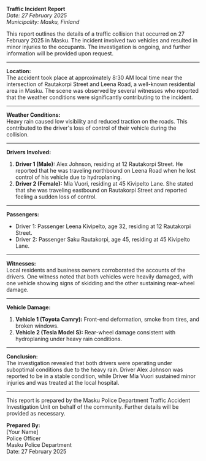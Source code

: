 

**Traffic Incident Report**  
*Date: 27 February 2025*  
*Municipality: Masku, Finland*  

This report outlines the details of a traffic collision that occurred on 27 February 2025 in Masku. The incident involved two vehicles and resulted in minor injuries to the occupants. The investigation is ongoing, and further information will be provided upon request.

---

**Location:**  
The accident took place at approximately 8:30 AM local time near the intersection of Rautakorpi Street and Leena Road, a well-known residential area in Masku. The scene was observed by several witnesses who reported that the weather conditions were significantly contributing to the incident.

---

**Weather Conditions:**  
Heavy rain caused low visibility and reduced traction on the roads. This contributed to the driver's loss of control of their vehicle during the collision.

---

**Drivers Involved:**  
1. **Driver 1 (Male):** Alex Johnson, residing at 12 Rautakorpi Street. He reported that he was traveling northbound on Leena Road when he lost control of his vehicle due to hydroplaning.
2. **Driver 2 (Female):** Mia Vuori, residing at 45 Kivipelto Lane. She stated that she was traveling eastbound on Rautakorpi Street and reported feeling a sudden loss of control.

---

**Passengers:**  
- Driver 1: Passenger Leena Kivipelto, age 32, residing at 12 Rautakorpi Street.
- Driver 2: Passenger Saku Rautakorpi, age 45, residing at 45 Kivipelto Lane.

---

**Witnesses:**  
Local residents and business owners corroborated the accounts of the drivers. One witness noted that both vehicles were heavily damaged, with one vehicle showing signs of skidding and the other sustaining rear-wheel damage.

---

**Vehicle Damage:**  
1. **Vehicle 1 (Toyota Camry):** Front-end deformation, smoke from tires, and broken windows.
2. **Vehicle 2 (Tesla Model S):** Rear-wheel damage consistent with hydroplaning under heavy rain conditions.

---

**Conclusion:**  
The investigation revealed that both drivers were operating under suboptimal conditions due to the heavy rain. Driver Alex Johnson was reported to be in a stable condition, while Driver Mia Vuori sustained minor injuries and was treated at the local hospital.

---

This report is prepared by the Masku Police Department Traffic Accident Investigation Unit on behalf of the community. Further details will be provided as necessary.  

**Prepared By:**  
[Your Name]  
Police Officer  
Masku Police Department  
Date: 27 February 2025